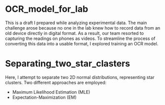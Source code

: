 # OCR_model_for_lab
This is a draft I prepared while analyzing experimental data. The main challenge arose because no one in the lab knew how to record data from an old device directly in digital format. As a result, our team resorted to capturing the readings on phones as videos. To streamline the process of converting this data into a usable format, I explored training an OCR model.

# Separating_two_star_clasters
Here, I attempt to separate two 2D normal distributions, representing star clusters. Two different approaches are employed:

- Maximum Likelihood Estimation (MLE)
- Expectation-Maximization (EM)

